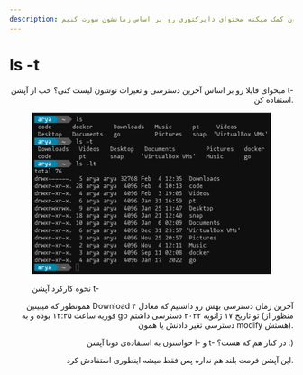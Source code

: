 ```yaml
---
description: این آپشن بهمون کمک میکنه محتوای دایرکتوری رو بر اساس زمانشون سورت کنیم.
---
```


# ls -t

<p align="right">میخوای فایلا رو بر اساس آخرین دسترسی و تغیرات توشون لیست کنی؟ خب از آپشن t- استفاده کن.</p>

<figure><img src="../../.gitbook/assets/image (9).png" alt=""><figcaption><p>نحوه‌ کارکرد آپشن t-</p></figcaption></figure>

<p align="right">همونطور که میبینین Download آخرین زمان دسترسی بهش رو داشتیم که معادل ۴ فوریه ساعت ۱۲:۳۵ بوده و به go تو تاریخ ۱۷ ژانویه ۲۰۲۲ دسترسی داشتم (منظور از دسترسی تغیر دادنش یا همون modify هستش).</p>

<p align="right">حواستون به استفاده‌ی دوتا آپشن l- و t- در کنار هم که هست؟ :)</p>

<p align="right">این آپشن فرمت بلند هم نداره پس فقط میشه اینطوری استفادش کرد.</p>
